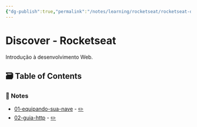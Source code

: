 ```yaml
---
{"dg-publish":true,"permalink":"/notes/learning/rocketseat/rocketseat-discover/readme/","dgHomeLink":true,"dgPassFrontmatter":false,"dgShowBacklinks":true,"dgShowLocalGraph":true}
---
```


# Discover - Rocketseat

Introdução à desenvolvimento Web.


## 🗃️ Table of Contents

### 📝 Notes

- [01-equipando-sua-nave](https://meleu.github.io/my-notes/courses/rocketseat-discover/01-equipando-sua-nave) - [✏️](https://github.com/meleu/my-notes/edit/master/courses/rocketseat-discover/01-equipando-sua-nave.md)
- [02-guia-http](https://meleu.github.io/my-notes/courses/rocketseat-discover/02-guia-http) - [✏️](https://github.com/meleu/my-notes/edit/master/courses/rocketseat-discover/02-guia-http.md)
